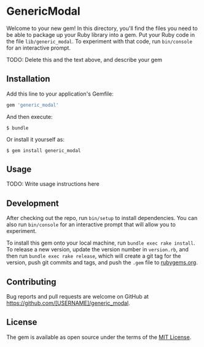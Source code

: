 # GenericModal

Welcome to your new gem! In this directory, you'll find the files you need to be able to package up your Ruby library into a gem. Put your Ruby code in the file `lib/generic_modal`. To experiment with that code, run `bin/console` for an interactive prompt.

TODO: Delete this and the text above, and describe your gem

## Installation

Add this line to your application's Gemfile:

```ruby
gem 'generic_modal'
```

And then execute:

    $ bundle

Or install it yourself as:

    $ gem install generic_modal

## Usage

TODO: Write usage instructions here

## Development

After checking out the repo, run `bin/setup` to install dependencies. You can also run `bin/console` for an interactive prompt that will allow you to experiment.

To install this gem onto your local machine, run `bundle exec rake install`. To release a new version, update the version number in `version.rb`, and then run `bundle exec rake release`, which will create a git tag for the version, push git commits and tags, and push the `.gem` file to [rubygems.org](https://rubygems.org).

## Contributing

Bug reports and pull requests are welcome on GitHub at https://github.com/[USERNAME]/generic_modal.

## License

The gem is available as open source under the terms of the [MIT License](https://opensource.org/licenses/MIT).
